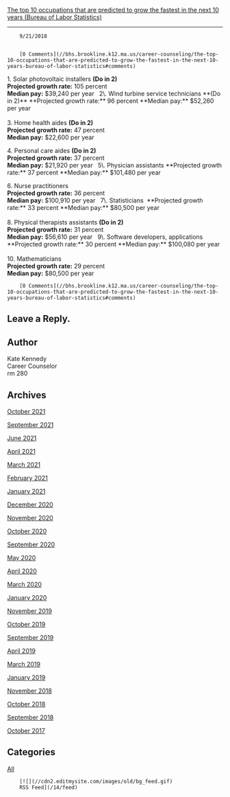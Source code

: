 [The top 10 occupations that are predicted to grow the fastest in the next 10 years (Bureau of Labor Statistics)](//bhs.brookline.k12.ma.us/career-counseling/the-top-10-occupations-that-are-predicted-to-grow-the-fastest-in-the-next-10-years-bureau-of-labor-statistics)

			
---------------------------------------------------------------------------------------------------------------------------------------------------------------------------------------------------------------------------------------------------------------------------------

		9/21/2018
	

		[0 Comments](//bhs.brookline.k12.ma.us/career-counseling/the-top-10-occupations-that-are-predicted-to-grow-the-fastest-in-the-next-10-years-bureau-of-labor-statistics#comments)
	

1\. Solar photovoltaic installers **(Do in 2)**  
**Projected growth rate:** 105 percent  
**Median pay:** $39,240 per year  
   
2\. Wind turbine service technicians **(Do in 2)**  
**Projected growth rate:** 96 percent  
**Median pay:** $52,260 per year  
   
3\. Home health aides **(Do in 2)**  
**Projected growth rate:** 47 percent  
**Median pay:** $22,600 per year  
  
4\. Personal care aides **(Do in 2)**  
**Projected growth rate:** 37 percent  
**Median pay:** $21,920 per year  
   
5\. Physician assistants  
**Projected growth rate:** 37 percent  
**Median pay:** $101,480 per year

​6. Nurse practitioners  
**Projected growth rate:** 36 percent  
**Median pay:** $100,910 per year  
   
7\. Statisticians   
**Projected growth rate:** 33 percent  
**Median pay:** $80,500 per year  
   
8\. Physical therapists assistants ​**(Do in 2)**  
**Projected growth rate:** 31 percent  
**Median pay:** $56,610 per year  
   
9\. Software developers, applications  
**Projected growth rate:** 30 percent  
**Median pay:** $100,080 per year  
   
10\. Mathematicians  
**Projected growth rate:** 29 percent  
**Median pay:** $80,500 per year

		[0 Comments](//bhs.brookline.k12.ma.us/career-counseling/the-top-10-occupations-that-are-predicted-to-grow-the-fastest-in-the-next-10-years-bureau-of-labor-statistics#comments)
	

  
  
  

Leave a Reply.
--------------

Author
------

Kate Kennedy  
Career Counselor  
​rm 280

Archives
--------

[October 2021](/career-counseling/archives/10-2021)
		  
[September 2021](/career-counseling/archives/09-2021)
		  
[June 2021](/career-counseling/archives/06-2021)
		  
[April 2021](/career-counseling/archives/04-2021)
		  
[March 2021](/career-counseling/archives/03-2021)
		  
[February 2021](/career-counseling/archives/02-2021)
		  
[January 2021](/career-counseling/archives/01-2021)
		  
[December 2020](/career-counseling/archives/12-2020)
		  
[November 2020](/career-counseling/archives/11-2020)
		  
[October 2020](/career-counseling/archives/10-2020)
		  
[September 2020](/career-counseling/archives/09-2020)
		  
[May 2020](/career-counseling/archives/05-2020)
		  
[April 2020](/career-counseling/archives/04-2020)
		  
[March 2020](/career-counseling/archives/03-2020)
		  
[January 2020](/career-counseling/archives/01-2020)
		  
[November 2019](/career-counseling/archives/11-2019)
		  
[October 2019](/career-counseling/archives/10-2019)
		  
[September 2019](/career-counseling/archives/09-2019)
		  
[April 2019](/career-counseling/archives/04-2019)
		  
[March 2019](/career-counseling/archives/03-2019)
		  
[January 2019](/career-counseling/archives/01-2019)
		  
[November 2018](/career-counseling/archives/11-2018)
		  
[October 2018](/career-counseling/archives/10-2018)
		  
[September 2018](/career-counseling/archives/09-2018)
		  
[October 2017](/career-counseling/archives/10-2017)
		  

Categories
----------

[All](/career-counseling/category/all)
	  

	
		[![](//cdn2.editmysite.com/images/old/bg_feed.gif)
		RSS Feed](/14/feed)